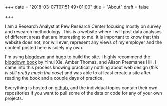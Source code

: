 +++
date = "2018-03-07T07:51:49+01:00"
title = "About"
draft = false

+++

I am a Research Analyst at Pew Research Center focusing mostly on survey and research methodology. This is a website where I will post data analyses of different areas that are interesting to me. It is important to know that this website does not, nor will ever, represent any views of my employer and the content posted here is solely my own.


I'm using [blogdown](https://github.com/rstudio/blogdown) and [hugo](https://gohugo.io/) to build the site. I highly recommend the [blogdown book](https://bookdown.org/yihui/blogdown/) by Yihui Xie, Amber Thomas, and Alison Presmanes Hill. I came into this process knowing practically nothing about web design (_this is still pretty much the case_) and was able to at least create a site after reading the book and a couple days of practice.

Everything is hosted on [github](https://github.com/nhatley), and the individual topics contain their own repositories if you want to pull some of the data or code for any of your own projects.
